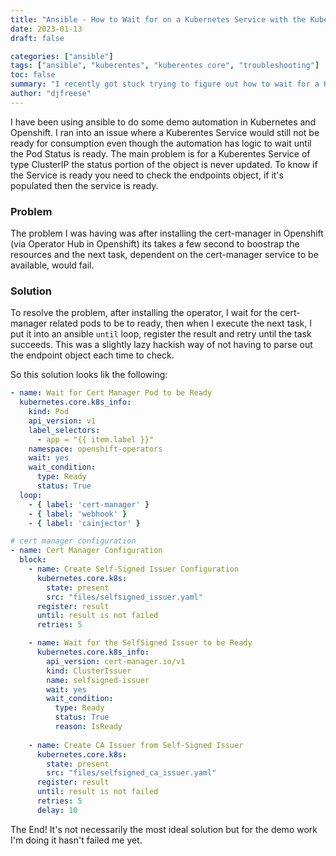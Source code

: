 ```yaml
---
title: "Ansible - How to Wait for on a Kubernetes Service with the Kubernetes Core Collection"
date: 2023-01-13
draft: false

categories: ["ansible"]
tags: ["ansible", "kuberentes", "kuberentes core", "troubleshooting"]
toc: false
summary: "I recently got stuck trying to figure out how to wait for a Kuberentes Services - this post will cover how I handled it with the Kuberentes Core Ansible Collection."
author: "djfreese"
---
```


I have been using ansible to do some demo automation in Kubernetes and Openshift. I ran into an issue where a Kuberentes Service would still not be ready for consumption even though the automation has logic to wait until the Pod Status is ready. The main problem is for a Kuberentes Service of type ClusterIP the status portion of the object is never updated. To know if the Service is ready you need to check the endpoints object, if it's populated then the service is ready.

### Problem

The problem I was having was after installing the cert-manager in Openshift (via Operator Hub in Openshift) its takes a few second to boostrap the resources and the next task, dependent on the cert-manager service to be available, would fail.

### Solution

To resolve the problem, after installing the operator, I wait for the cert-manager related pods to be to ready, then when I execute the next task, I put it into an ansible `until` loop, register the result and retry until the task succeeds. This was a slightly lazy hackish way of not having to parse out the endpoint object each time to check.

So this solution looks lik the following:

```yaml
- name: Wait for Cert Manager Pod to be Ready
  kubernetes.core.k8s_info:
    kind: Pod
    api_version: v1
    label_selectors: 
      - app = "{{ item.label }}"
    namespace: openshift-operators
    wait: yes 
    wait_condition: 
      type: Ready
      status: True
  loop: 
    - { label: 'cert-manager' }
    - { label: 'webhook' }
    - { label: 'cainjector' }

# cert manager configuration
- name: Cert Manager Configuration
  block: 
    - name: Create Self-Signed Issuer Configuration 
      kubernetes.core.k8s: 
        state: present
        src: "files/selfsigned_issuer.yaml"
      register: result 
      until: result is not failed
      retries: 5

    - name: Wait for the SelfSigned Issuer to be Ready 
      kubernetes.core.k8s_info:
        api_version: cert-manager.io/v1
        kind: ClusterIssuer
        name: selfsigned-issuer
        wait: yes 
        wait_condition:
          type: Ready
          status: True
          reason: IsReady
    
    - name: Create CA Issuer from Self-Signed Issuer
      kubernetes.core.k8s: 
        state: present
        src: "files/selfsigned_ca_issuer.yaml"
      register: result 
      until: result is not failed
      retries: 5
      delay: 10
```

The End! It's not necessarily the most ideal solution but for the demo work I'm doing it hasn't failed me yet.